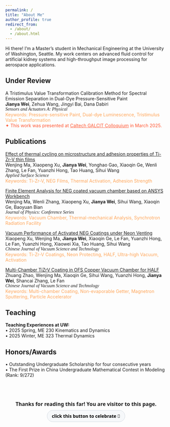 ```yaml
---
permalink: /
title: "About Me"
author_profile: true
redirect_from: 
  - /about/
  - /about.html
---
```

Hi there! I’m a Master’s student in Mechanical Engineering at the University of Washington, Seattle. My work centers on advanced fluid control for artificial kidney systems and high-throughput image processing for aerospace applications.

Under Review
------
A Tristimulus Value Transformation Calibration Method for Spectral Emission Separation in Dual-Dye Pressure-Sensitive Paint  
**Jianya Wei**, Zehua Wang, Jingyi Bai, Dana Dabiri  
<span style="font-family: 'Times New Roman', serif; font-style: italic;">
Sensors and Actuators A: Physical  
</span>
<span style="color: #FFA559;">
Keywords: Pressure-sensitive Paint, Dual-dye Luminescence, Tristimulus Value Transformation  
</span>
<span style="color:#FF5733;">✦ This work was presented at <a href="https://www.caltech.edu/campus-life-events/calendar/galcit-colloquium-378" style="color:#FF5733;">Caltech GALCIT Colloquium</a> in March 2025.  </span>

Publications
------
<span style="color: #40E0D0;">[Effect of thermal cycling on microstructure and adhesion properties of Ti-Zr-V thin films](https://www.sciencedirect.com/science/article/abs/pii/S0169433223029197)  </span><br>
Wenjing Ma, Xiaopeng Xu, **Jianya Wei**, Yonghao Gao, Xiaoqin Ge, Wenli Zhang, Le Fan, Yuanzhi Hong, Tao Huang, Sihui Wang  
<span style="font-family: 'Times New Roman', serif; font-style: italic;">
Applied Surface Science  
</span>
<span style="color: #FFA559;">
Keywords: Ti-Zr-V, NEG Films, Thermal Activation, Adhesion Strength  
</span>

<span style="color: #40E0D0;">[Finite Element Analysis for NEG coated vacuum chamber based on ANSYS Workbench](https://iopscience.iop.org/article/10.1088/1742-6596/2687/8/082025)  </span><br>
Wenjing Ma, Wenli Zhang, Xiaopeng Xu, **Jianya Wei**, Sihui Wang, Xiaoqin Ge, Baoyuan Bian  
<span style="font-family: 'Times New Roman', serif; font-style: italic;">
Journal of Physics: Conference Series  
</span>
<span style="color: #FFA559;">
Keywords: Vacuum Chamber, Thermal-mechanical Analysis, Synchrotron Radiation Facility  
</span>

<span style="color: #40E0D0;">[Vacuum Performance of Activated NEG Coatings under Neon Venting](http://cjvst.cvs.org.cn/en/article/doi/10.13922/j.cnki.cjvst.202305002)  </span><br>
Xiaopeng Xu, Wenjing Ma, **Jianya Wei**, Xiaoqin Ge, Le Fan, Yuanzhi Hong, Le Fan, Yuanzhi Hong, Xiaowei Xia, Tao Huang, Sihui Wang  
<span style="font-family: 'Times New Roman', serif; font-style: italic;">
Chinese Journal of Vacuum Science and Technology  
</span>
<span style="color: #FFA559;">
Keywords: Ti-Zr-V Coatings, Neon Protecting, HALF, Ultra-high Vacuum, Activation  
</span>

<span style="color: #40E0D0;">[Multi-Chamber TiZrV Coating in OFS Copper Vacuum Chamber for HALF](https://www.cpsjournals.cn/article/doi/10.13922/j.cnki.cjvst.202207022?viewType=HTML)  </span><br>
Zhuang Zhao, Wenjing Ma, Xiaoqin Ge, Sihui Wang, Yuanzhi Hong, **Jianya Wei**, Shancai Zhang, Le Fan  
<span style="font-family: 'Times New Roman', serif; font-style: italic;">
Chinese Journal of Vacuum Science and Technology  
</span>
<span style="color: #FFA559;">
Keywords: Multi-chamber Coating, Non-evaporable Getter, Magnetron Sputtering, Particle Accelerator  
</span>

Teaching
------
**Teaching Experiences at UW:**  
• 2025 Spring, ME 230 Kinematics and Dynamics  
• 2025 Winter, ME 323 Thermal Dynamics  

Honors/Awards
------
• Outstanding Undergraduate Scholarship for four consecutive years  
• The First Prize in China Undergraduate Mathematical Contest in Modeling (Rank: 9/272)

<br>

<!-- 简洁计数器（加粗，无动画） -->
<p style="text-align:center; font-family: system-ui, -apple-system, Arial; font-size:16px; font-weight:bold; margin:40px 12px 8px;">
  Thanks for reading this far! You are visitor
  <span id="busuanzi_value_site_pv"></span>
  to this page.
</p>

<!-- 触发彩带雨按钮 -->
<p style="text-align:center; margin:8px 0 24px;">
  <button id="celebrateBtn" style="
    font: 600 14px system-ui, -apple-system, Arial;
    padding: 8px 14px; border-radius: 999px;
    border: 1px solid #d0d7de; background:#f6f8fa; cursor:pointer;
  ">
    click this button to celebrate 🎉
  </button>
</p>

<!-- 不蒜子统计（负责把真实访问量写入上面的 span） -->
<script src="//busuanzi.ibruce.info/busuanzi/2.3/busuanzi.pure.mini.js"></script>

<script>
/* 点击按钮 → 全屏彩带雨 */
(function(){
  const btn = document.getElementById('celebrateBtn');
  if (!btn) return;
  btn.addEventListener('click', confettiRain);

  function confettiRain(){
    // 创建覆盖全屏的画布
    const id = 'confetti-canvas';
    let cvs = document.getElementById(id);
    if (!cvs) {
      cvs = document.createElement('canvas');
      cvs.id = id;
      Object.assign(cvs.style, {
        position:'fixed', inset:0, width:'100vw', height:'100vh',
        zIndex: 9999, pointerEvents:'none'
      });
      document.body.appendChild(cvs);
    }
    const ctx = cvs.getContext('2d');

    // 尺寸 & DPR
    function resize(){
      const dpr = Math.min(window.devicePixelRatio || 1, 2);
      cvs.width  = Math.round(window.innerWidth  * dpr);
      cvs.height = Math.round(window.innerHeight * dpr);
      ctx.setTransform(dpr,0,0,dpr,0,0);
    }
    resize();
    const onResize = () => resize();
    window.addEventListener('resize', onResize, { once:true });

    // 生成彩纸
    const W = window.innerWidth, H = window.innerHeight;
    const COLORS = ['#00e5ff','#9b5cff','#ff66cc','#ffd166','#7cffcb','#ff4d4f','#52c41a'];
    const particles = [];
    const WAVES = 5;                            // 连续几波
    const PER_WAVE = Math.max(80, Math.min(200, Math.floor(W * 0.16)));
    const DURATION = 2600;                      // 毫秒（整体时长）
    const GRAVITY = 0.18, DRAG = 0.992;
    const WIND0 = (Math.random()*0.6-0.3);      // 横向风初值
    const T0 = performance.now();

    function spawnWave(){
      for (let i=0;i<PER_WAVE;i++){
        particles.push({
          x: Math.random()*W,
          y: -20 - Math.random()*H*0.3,
          w: 6 + Math.random()*8,
          h: 10 + Math.random()*12,
          vx: (Math.random()*2-1)*0.8,
          vy: 1 + Math.random()*2,
          angle: Math.random()*Math.PI*2,
          spin: (Math.random()*2-1)*0.15,
          color: COLORS[(Math.random()*COLORS.length)|0],
          tilt: Math.random()*Math.PI,
          life: 1
        });
      }
    }
    for (let k=0;k<WAVES;k++) setTimeout(spawnWave, k*160);

    let raf;
    function tick(now){
      const elapsed = now - T0;
      ctx.clearRect(0,0,cvs.width,cvs.height);
      const wind = WIND0 + Math.sin(now/900)*0.1;

      for (let p of particles){
        p.vx = (p.vx + wind) * DRAG;
        p.vy = (p.vy + GRAVITY) * DRAG;
        p.x  += p.vx; p.y += p.vy;
        p.angle += p.spin;

        p.tilt += 0.12 + Math.random()*0.04;
        const flip = (Math.cos(p.tilt)+1)/2; // 0~1
        const alpha = 0.9 - (elapsed / DURATION)*0.4;

        ctx.save();
        ctx.translate(p.x, p.y);
        ctx.rotate(p.angle);
        ctx.fillStyle = rgba(p.color, Math.max(0,alpha)*(0.65+0.35*flip));
        ctx.fillRect(-p.w/2, -p.h/2, p.w, p.h);
        ctx.restore();

        if (p.y > H + 40) p.life = 0;
      }
      for (let i=particles.length-1; i>=0; i--) if (particles[i].life<=0) particles.splice(i,1);

      if (elapsed < DURATION || particles.length) raf = requestAnimationFrame(tick);
      else cleanup();
    }
    raf = requestAnimationFrame(tick);

    function rgba(hex, a){
      const n = parseInt(hex.slice(1),16);
      return `rgba(${(n>>16)&255},${(n>>8)&255},${n&255},${a})`;
    }
    function cleanup(){
      cancelAnimationFrame(raf);
      cvs.remove();
    }
  }
})();
</script>
